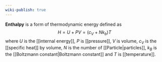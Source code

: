 ```yaml
---
wiki-publish: true
---
```

**Enthalpy** is a form of thermodynamic energy defined as
$$H=U+PV=(c_{V}+Nk_{b})T$$
where $U$ is the [[internal energy]], $P$ is [[pressure]], $V$ is volume, $c_{V}$ is the [[specific heat]] by volume, $N$ is the number of [[Particle|particles]], $k_{B}$ is the [[Boltzmann constant|Boltzmann constant]] and $T$ is [[temperature]].